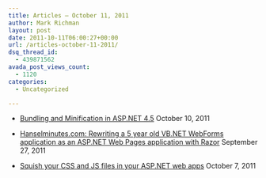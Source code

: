 ```yaml
---
title: Articles – October 11, 2011
author: Mark Richman
layout: post
date: 2011-10-11T06:00:27+00:00
url: /articles-october-11-2011/
dsq_thread_id:
  - 439871562
avada_post_views_count:
  - 1120
categories:
  - Uncategorized

---
```

  * [Bundling and Minification in ASP.NET 4.5][1]
October 10, 2011 

  * [Hanselminutes.com: Rewriting a 5 year old VB.NET WebForms application as an ASP.NET Web Pages application with Razor][2]
September 27, 2011 

  * [Squish your CSS and JS files in your ASP.NET web apps][3]
October 7, 2011 </ul>

 [1]: http://abhijitjana.net/2011/10/06/bundling-and-minification-in-asp-net-4-5/
 [2]: http://feedproxy.google.com/~r/ScottHanselman/~3/L4-_jx7G0KY/HanselminutescomRewritingA5YearOldVBNETWebFormsApplicationAsAnASPNETWebPagesApplicationWithRazor.aspx
 [3]: http://weblogs.asp.net/hajan/archive/2011/10/03/squish-your-css-and-js-files-in-your-asp-net-web-apps.aspx